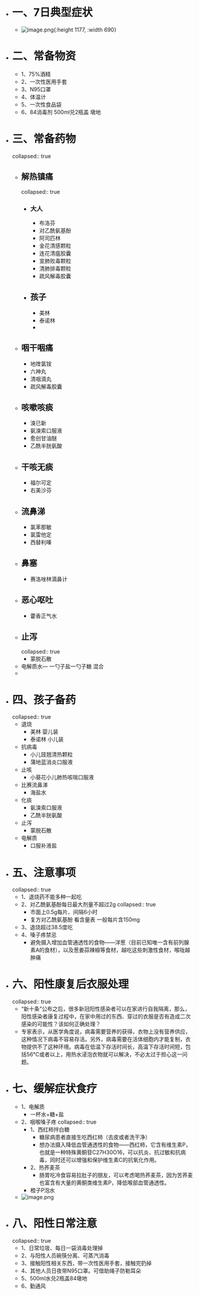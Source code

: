 - # 一、7日典型症状
	- ![image.png](../assets/image_1670939680474_0.png){:height 1177, :width 690}
- # 二、常备物资
	- 1、75%酒精
	- 2、一次性医用手套
	- 3、N95口罩
	- 4、体温计
	- 5、一次性食品袋
	- 6、84消毒剂 500ml兑2瓶盖  墩地
- # 三、常备药物
  collapsed:: true
	- ## 解热镇痛
	  collapsed:: true
		- ### 大人
			- 布洛芬
			- 对乙酰氨基酚
			- 阿司匹林
			- 金花清感颗粒
			- 连花清瘟胶囊
			- 宣肺败毒颗粒
			- 清肺排毒颗粒
			- 疏风解毒胶囊
		- ## 孩子
			- 美林
			- 泰诺林
			-
	- ## 咽干咽痛
		- 地喹氯铵
		- 六神丸
		- 清咽滴丸
		- 疏风解毒胶囊
	- ## 咳嗽咳痰
		- 溴已新
		- 氨溴索口服液
		- 愈创甘油醚
		- 乙酰半胱氨酸
	- ## 干咳无痰
		- 福尔可定
		- 右美沙芬
	- ## 流鼻涕
		- 氯苯那敏
		- 氯雷他定
		- 西替利嗪
	- ## 鼻塞
		- 赛洛唑林滴鼻计
	- ## 恶心呕吐
		- 藿香正气水
	- ## 止泻
	  collapsed:: true
		- 蒙脱石散
	- 电解质水— 一勺子盐一勺子糖 混合
	-
- # 四、孩子备药
  collapsed:: true
	- 退烧
		- 美林        婴儿装
		- 泰诺林    小儿装
	- 抗病毒
		- 小儿豉翘清热颗粒
		- 蒲地蓝消炎口服液
	- 止咳
		- 小葵花小儿肺热咳喘口服液
	- 比赛流鼻涕
		- 海盐水
	- 化痰
		- 氨溴索口服液
		- 乙酰半胱氨酸
	- 止泻
		- 蒙脱石散
	- 电解质
		- 口服补液盐
- # 五、注意事项
  collapsed:: true
	- 1、退烧药不能多种一起吃
	- 2、对乙酰氨基酚每日最大剂量不超过2g
	  collapsed:: true
		- 市面上0.5g每片、间隔6小时
		- 复方对乙酰氨基酚 看含量表 一般每片含150mg
	- 3、退烧超过38.5度吃
	- 4、嗓子疼禁忌
		- 避免摄入增加血管通透性的食物——洋葱（目前已知唯一含有前列腺素A的食材），以及葱姜蒜辣椒等食材，越吃这些刺激性食材，喉咙越肿痛
- # 六、阳性康复后衣服处理
  collapsed:: true
	- “新十条”公布之后，很多新冠阳性感染者可以在家进行自我隔离，那么，阳性感染者康复过程中，在家中用过的东西、穿过的衣服是否有造成二次感染的可能性？该如何正确处理？
	- 专家表示，从医学角度说，病毒需要营养的获得，衣物上没有营养供应，这种情况下病毒不容易存活。另外，病毒需要在活体细胞内才能复制，衣物提供不了这种环境。病毒在低温下存活时间长，高温下存活时间短，包括56℃或者以上，用热水浸泡衣物就可以解决，不必太过于担心这一问题。
- # 七、缓解症状食疗
	- 1、电解质
		- 一杯水+糖+盐
	- 2、咽喉嗓子疼
	  collapsed:: true
		- 1、西红柿拌白糖
			- 糖尿病患者直接生吃西红柿（去皮或者洗干净）
			- 想办法摄入降低血管通透性的食物——西红柿，它含有维生素P，也就是一种特殊黄酮苷C27H30O16，可以抗炎、抗过敏和抗病毒，同时还可以增强和保护维生素C的抗氧化作用。
		- 2、热荞麦茶
			- 肠胃吃冷食容易拉肚子的朋友，可以考虑喝热荞麦茶，因为苦荞麦也富含有大量的黄酮类维生素P，降低喉部血管通透性。
		- 橙子P泡水
	- ![image.png](../assets/image_1671174429963_0.png)
- # 八、阳性日常注意
  collapsed:: true
	- 1、日常垃圾、每日一袋消毒处理掉
	- 2、与阳性人员碗筷分离、可蒸汽消毒
	- 3、接触阳性相关东西，带一次性医用手套，接触完扔掉
	- 4、其他人员日夜带N95口罩。可借助绳子防勒耳朵
	- 5、500ml水兑2瓶盖84墩地
	- 6、勤通风